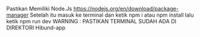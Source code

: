 Pastikan Memiliki Node.Js 
https://nodejs.org/en/download/package-manager
Setelah itu masuk ke terminal dan ketik npm i atau npm install lalu ketik npm run dev
WARNING : PASTIKAN TERMINAL SUDAH ADA DI DIREKTORI Hibund-app

